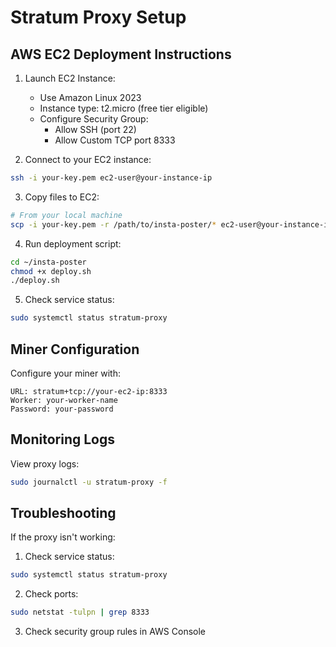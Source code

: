 # Stratum Proxy Setup

## AWS EC2 Deployment Instructions

1. Launch EC2 Instance:
   - Use Amazon Linux 2023
   - Instance type: t2.micro (free tier eligible)
   - Configure Security Group:
     - Allow SSH (port 22)
     - Allow Custom TCP port 8333

2. Connect to your EC2 instance:
```bash
ssh -i your-key.pem ec2-user@your-instance-ip
```

3. Copy files to EC2:
```bash
# From your local machine
scp -i your-key.pem -r /path/to/insta-poster/* ec2-user@your-instance-ip:~/insta-poster/
```

4. Run deployment script:
```bash
cd ~/insta-poster
chmod +x deploy.sh
./deploy.sh
```

5. Check service status:
```bash
sudo systemctl status stratum-proxy
```

## Miner Configuration

Configure your miner with:
```
URL: stratum+tcp://your-ec2-ip:8333
Worker: your-worker-name
Password: your-password
```

## Monitoring Logs

View proxy logs:
```bash
sudo journalctl -u stratum-proxy -f
```

## Troubleshooting

If the proxy isn't working:
1. Check service status:
```bash
sudo systemctl status stratum-proxy
```

2. Check ports:
```bash
sudo netstat -tulpn | grep 8333
```

3. Check security group rules in AWS Console
